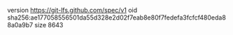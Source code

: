 version https://git-lfs.github.com/spec/v1
oid sha256:ae177058556501da55d328e2d02f7eab8e80f7fedefa3fcfcf480eda88a0a9b7
size 8643
